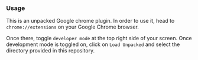 ### Usage

This is an unpacked Google chrome plugin. In order to use it, head to ``chrome://extensions`` on your Google Chrome browser.

Once there, toggle `developer mode` at the top right side of your screen. Once development mode is toggled on, click on `Load Unpacked` and select the directory provided in this repository.
